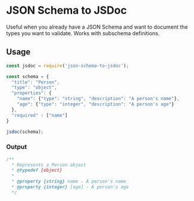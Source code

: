 # JSON Schema to JSDoc

Useful when you already have a JSON Schema and want to document the types you want to validate. Works with subschema definitions.

## Usage

```js
const jsdoc = require('json-schema-to-jsdoc');

const schema = {
  "title": "Person",
  "type": "object",
  "properties": {
    "name": {"type": "string", "description": "A person's name"},
    "age": {"type": "integer", "description": "A person's age"}
  },
  "required" : ["name"]
}

jsdoc(schema);
```

### Output

```js
/**
  * Represents a Person object
  * @typedef {object}
  *
  * @property {string} name - A person's name
  * @property {integer} [age] - A person's age
  */
```
